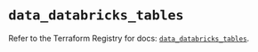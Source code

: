 # `data_databricks_tables`

Refer to the Terraform Registry for docs: [`data_databricks_tables`](https://registry.terraform.io/providers/databricks/databricks/1.71.0/docs/data-sources/tables).
